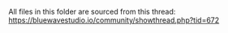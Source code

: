 All files in this folder are sourced from this thread: https://bluewavestudio.io/community/showthread.php?tid=672